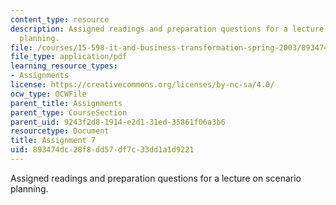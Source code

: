 ```yaml
---
content_type: resource
description: Assigned readings and preparation questions for a lecture on scenario
  planning.
file: /courses/15-598-it-and-business-transformation-spring-2003/893474dc28f8dd57df7c33dd1a1d9221_assignment6.pdf
file_type: application/pdf
learning_resource_types:
- Assignments
license: https://creativecommons.org/licenses/by-nc-sa/4.0/
ocw_type: OCWFile
parent_title: Assignments
parent_type: CourseSection
parent_uid: 9243f2d8-1914-e2d1-31ed-35861f06a3b6
resourcetype: Document
title: Assignment 7
uid: 893474dc-28f8-dd57-df7c-33dd1a1d9221
---
```

Assigned readings and preparation questions for a lecture on scenario planning.